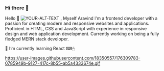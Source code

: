### Hi there 👋

<!--
**aravindshajan6/aravindshajan6** is a ✨ _special_ ✨ repository because its `README.md` (this file) appears on your GitHub profile.

Here are some ideas to get you started:

- 🔭 I’m currently working on ...
- 🌱 I’m currently learning ...
- 👯 I’m looking to collaborate on ...
- 🤔 I’m looking for help with ...
- 💬 Ask me about ...
- 📫 How to reach me: ...
- 😄 Pronouns: ...
- ⚡ Fun fact: ...
-->

Hello 👋 <picture>
 <source media="(prefers-color-scheme: dark)" srcset="YOUR-DARKMODE-IMAGE">
 <source media="(prefers-color-scheme: light)" srcset="YOUR-LIGHTMODE-IMAGE">
 <img alt="YOUR-ALT-TEXT" src=" https://user-images.githubusercontent.com/18350557/176309783-0785949b-9127-417c-8b55-ab5a4333674e.gif ">
</picture> , Myself Aravind
I'm a frontend developer with a passion for creating modern and responsive websites and applications. Proficient in HTML, CSS and JavaScript with experience in responsive design and web application development. Currently working on being a fully fledged MERN stack developer.

🌱 I’m currently learning React ⌨🖱

https://user-images.githubusercontent.com/18350557/176309783-0785949b-9127-417c-8b55-ab5a4333674e.gif
